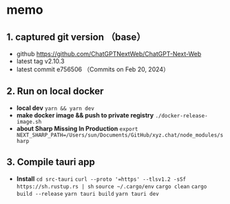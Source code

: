 # memo
## 1. captured git version （base）
- github
    https://github.com/ChatGPTNextWeb/ChatGPT-Next-Web
- latest tag
    v2.10.3
- latest commit
    e756506 （Commits on Feb 20, 2024）

## 2. Run on local docker
- **local dev**
    `yarn && yarn dev`
- **make docker image && push to private registry**
    `./docker-release-image.sh`
- **about Sharp Missing In Production**
    `export NEXT_SHARP_PATH=/Users/sun/Documents/GitHub/xyz.chat/node_modules/sharp`

## 3. Compile tauri app
- **Install**
    `cd src-tauri`
    `curl --proto '=https' --tlsv1.2 -sSf https://sh.rustup.rs | sh`
    `source ~/.cargo/env`
    `cargo clean`
    `cargo build --release`
    `yarn tauri build`
    `yarn tauri dev`
